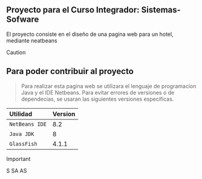 ## Proyecto para el Curso Integrador: Sistemas-Sofware

El proyecto consiste en el diseño de una pagina web para un hotel, mediante neatbeans 

> [!CAUTION]
> ## Para poder contribuir al proyecto
> > Para realizar esta pagina web se utilizara el lenguaje de programacion Java y el IDE Netbeans.
> Para evitar errores de versiones o de dependecias, se usaran las siguientes versiones especificas.
> > 
> | Utilidad    | Version     |
> | :---------- | :---------- |
> | `NetBeans IDE`  | 8.2          |
> | `Java JDK`  | 8           |
> | `GlassFish` | 4.1.1      |

>[!IMPORTANT]
>S
>SA
>AS
